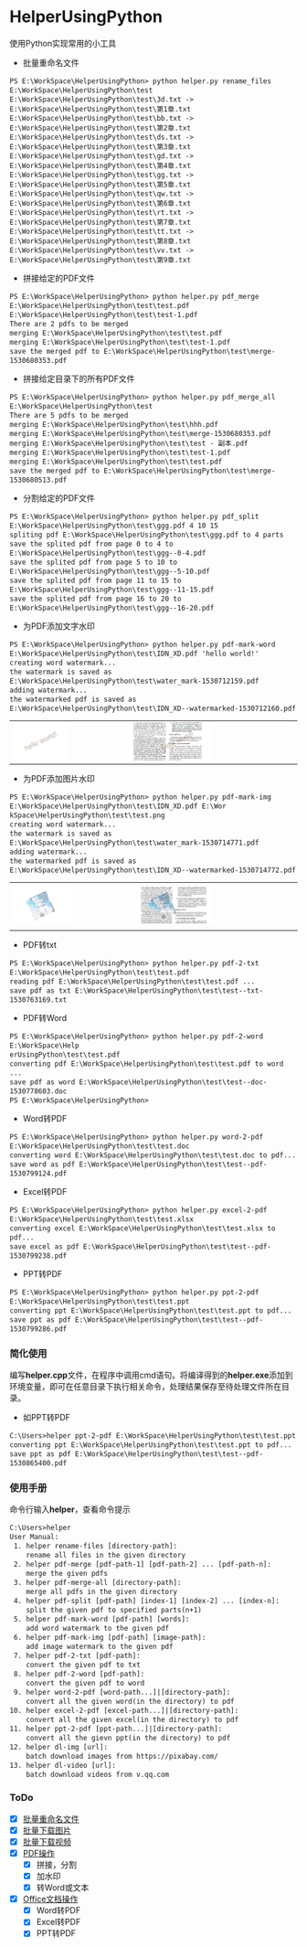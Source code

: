 # HelperUsingPython
使用Python实现常用的小工具

- 批量重命名文件

```
PS E:\WorkSpace\HelperUsingPython> python helper.py rename_files E:\WorkSpace\HelperUsingPython\test
E:\WorkSpace\HelperUsingPython\test\3d.txt -> E:\WorkSpace\HelperUsingPython\test\第1章.txt
E:\WorkSpace\HelperUsingPython\test\bb.txt -> E:\WorkSpace\HelperUsingPython\test\第2章.txt
E:\WorkSpace\HelperUsingPython\test\ds.txt -> E:\WorkSpace\HelperUsingPython\test\第3章.txt
E:\WorkSpace\HelperUsingPython\test\gd.txt -> E:\WorkSpace\HelperUsingPython\test\第4章.txt
E:\WorkSpace\HelperUsingPython\test\gg.txt -> E:\WorkSpace\HelperUsingPython\test\第5章.txt
E:\WorkSpace\HelperUsingPython\test\qw.txt -> E:\WorkSpace\HelperUsingPython\test\第6章.txt
E:\WorkSpace\HelperUsingPython\test\rt.txt -> E:\WorkSpace\HelperUsingPython\test\第7章.txt
E:\WorkSpace\HelperUsingPython\test\tt.txt -> E:\WorkSpace\HelperUsingPython\test\第8章.txt
E:\WorkSpace\HelperUsingPython\test\vv.txt -> E:\WorkSpace\HelperUsingPython\test\第9章.txt
```

- 拼接给定的PDF文件
    
```
PS E:\WorkSpace\HelperUsingPython> python helper.py pdf_merge E:\WorkSpace\HelperUsingPython\test\test.pdf E:\WorkSpace\HelperUsingPython\test\test-1.pdf
There are 2 pdfs to be merged
merging E:\WorkSpace\HelperUsingPython\test\test.pdf
merging E:\WorkSpace\HelperUsingPython\test\test-1.pdf
save the merged pdf to E:\WorkSpace\HelperUsingPython\test\merge-1530680353.pdf
```
    
- 拼接给定目录下的所有PDF文件

```
PS E:\WorkSpace\HelperUsingPython> python helper.py pdf_merge_all E:\WorkSpace\HelperUsingPython\test
There are 5 pdfs to be merged
merging E:\WorkSpace\HelperUsingPython\test\hhh.pdf
merging E:\WorkSpace\HelperUsingPython\test\merge-1530680353.pdf
merging E:\WorkSpace\HelperUsingPython\test\test - 副本.pdf
merging E:\WorkSpace\HelperUsingPython\test\test-1.pdf
merging E:\WorkSpace\HelperUsingPython\test\test.pdf
save the merged pdf to E:\WorkSpace\HelperUsingPython\test\merge-1530680513.pdf
```

- 分割给定的PDF文件

```
PS E:\WorkSpace\HelperUsingPython> python helper.py pdf_split E:\WorkSpace\HelperUsingPython\test\ggg.pdf 4 10 15
spliting pdf E:\WorkSpace\HelperUsingPython\test\ggg.pdf to 4 parts 
save the splited pdf from page 0 to 4 to E:\WorkSpace\HelperUsingPython\test\ggg--0-4.pdf
save the splited pdf from page 5 to 10 to E:\WorkSpace\HelperUsingPython\test\ggg--5-10.pdf
save the splited pdf from page 11 to 15 to E:\WorkSpace\HelperUsingPython\test\ggg--11-15.pdf
save the splited pdf from page 16 to 20 to E:\WorkSpace\HelperUsingPython\test\ggg--16-20.pdf
```

- 为PDF添加文字水印

```
PS E:\WorkSpace\HelperUsingPython> python helper.py pdf-mark-word E:\WorkSpace\HelperUsingPython\test\IDN_XD.pdf 'hello world!'
creating word watermark...
the watermark is saved as E:\WorkSpace\HelperUsingPython\test\water_mark-1530712159.pdf
adding watermark...
the watermarked pdf is saved as E:\WorkSpace\HelperUsingPython\test\IDN_XD--watermarked-1530712160.pdf
```

<table align="center" border="0"><tr>
<td>
<img src="/files/文字水印.png" width="50%"/>
</td>
<td>
<img src="/files/文字水印PDF.png" width="50%"/>
</td>
</tr></table>

- 为PDF添加图片水印

```
PS E:\WorkSpace\HelperUsingPython> python helper.py pdf-mark-img E:\WorkSpace\HelperUsingPython\test\IDN_XD.pdf E:\Wor
kSpace\HelperUsingPython\test\test.png
creating word watermark...
the watermark is saved as E:\WorkSpace\HelperUsingPython\test\water_mark-1530714771.pdf
adding watermark...
the watermarked pdf is saved as E:\WorkSpace\HelperUsingPython\test\IDN_XD--watermarked-1530714772.pdf
```
<table align="center" border="0">
<tr>
<td><img src="/files/图片水印.png" width="50%"/></td>
<td><img src="/files/图片水印PDF.png" width="50%"/></td>
</tr>
</table>

- PDF转txt
```
PS E:\WorkSpace\HelperUsingPython> python helper.py pdf-2-txt E:\WorkSpace\HelperUsingPython\test\test.pdf
reading pdf E:\WorkSpace\HelperUsingPython\test\test.pdf ...
save pdf as txt E:\WorkSpace\HelperUsingPython\test\test--txt-1530763169.txt
```

- PDF转Word
```
PS E:\WorkSpace\HelperUsingPython> python helper.py pdf-2-word E:\WorkSpace\Help
erUsingPython\test\test.pdf
converting pdf E:\WorkSpace\HelperUsingPython\test\test.pdf to word ...
save pdf as word E:\WorkSpace\HelperUsingPython\test\test--doc-1530778603.doc
PS E:\WorkSpace\HelperUsingPython>
```

- Word转PDF
```
PS E:\WorkSpace\HelperUsingPython> python helper.py word-2-pdf E:\WorkSpace\HelperUsingPython\test\test.doc
converting word E:\WorkSpace\HelperUsingPython\test\test.doc to pdf...
save word as pdf E:\WorkSpace\HelperUsingPython\test\test--pdf-1530799124.pdf
```

- Excel转PDF
```
PS E:\WorkSpace\HelperUsingPython> python helper.py excel-2-pdf E:\WorkSpace\HelperUsingPython\test\test.xlsx
converting excel E:\WorkSpace\HelperUsingPython\test\test.xlsx to pdf...
save excel as pdf E:\WorkSpace\HelperUsingPython\test\test--pdf-1530799238.pdf
```

- PPT转PDF
```
PS E:\WorkSpace\HelperUsingPython> python helper.py ppt-2-pdf E:\WorkSpace\HelperUsingPython\test\test.ppt
converting ppt E:\WorkSpace\HelperUsingPython\test\test.ppt to pdf...
save ppt as pdf E:\WorkSpace\HelperUsingPython\test\test--pdf-1530799286.pdf
```

### 简化使用
编写**helper.cpp**文件，在程序中调用cmd语句。将编译得到的**helper.exe**添加到环境变量，即可在任意目录下执行相关命令，处理结果保存至待处理文件所在目录。   
- 如PPT转PDF
```
C:\Users>helper ppt-2-pdf E:\WorkSpace\HelperUsingPython\test\test.ppt
converting ppt E:\WorkSpace\HelperUsingPython\test\test.ppt to pdf...
save ppt as pdf E:\WorkSpace\HelperUsingPython\test\test--pdf-1530865400.pdf
```

### 使用手册
命令行输入**helper**，查看命令提示
```
C:\Users>helper
User Manual:
 1. helper rename-files [directory-path]:
    rename all files in the given directory
 2. helper pdf-merge [pdf-path-1] [pdf-path-2] ... [pdf-path-n]:
    merge the given pdfs
 3. helper pdf-merge-all [directory-path]:
    merge all pdfs in the given directory
 4. helper pdf-split [pdf-path] [index-1] [index-2] ... [index-n]:
    split the given pdf to specified parts(n+1)
 5. helper pdf-mark-word [pdf-path] [words]:
    add word watermark to the given pdf
 6. helper pdf-mark-img [pdf-path] [image-path]:
    add image watermark to the given pdf
 7. helper pdf-2-txt [pdf-path]:
    convert the given pdf to txt
 8. helper pdf-2-word [pdf-path]:
    convert the given pdf to word
 9. helper word-2-pdf [word-path...]|[directory-path]:
    convert all the given word(in the directory) to pdf
10. helper excel-2-pdf [excel-path...]|[directory-path]:
    convert all the given excel(in the directory) to pdf
11. helper ppt-2-pdf [ppt-path...]|[directory-path]:
    convert all the gievn ppt(in the directory) to pdf
12. helper dl-img [url]:
    batch download images from https://pixabay.com/
13. helper dl-video [url]:
    batch download videos from v.qq.com
```

### ToDo
- [x] [批量重命名文件](/batch_rename_file.py)
- [x] [批量下载图片](/dl_img.py) 
- [x] [批量下载视频](/dl_video.py)
- [x] [PDF操作](/pdf_helper.py)
    - [x] 拼接，分割
    - [x] 加水印
    - [x] 转Word或文本
- [x] [Office文档操作](/doc_helper.py)
    - [x] Word转PDF
    - [x] Excel转PDF
    - [x] PPT转PDF